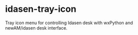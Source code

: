 # idasen-tray-icon
Tray icon menu for controlling Idasen desk with wxPython and newAM/idasen desk interface.
